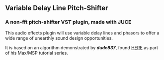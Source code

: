 ## Variable Delay Line Pitch-Shifter

### A non-fft pitch-shifter VST plugin, made with JUCE

This audio effects plugin will use variable delay lines and phasors to offer a wide range of unearthly sound design opportunities.

It is based on an algorithm demonstrated by **_dude837_**, found [HERE](https://www.youtube.com/watch?v=uyzY_ZP54pA&t=282s) as part of his Max/MSP tutorial series.

